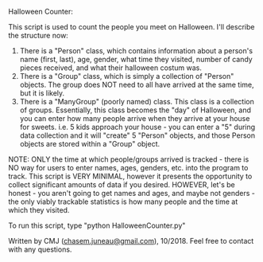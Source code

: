Halloween Counter:

This script is used to count the people you meet on Halloween. I'll describe the structure now:
   1. There is a "Person" class, which contains information about a person's
      name (first, last), age, gender, what time they visited, number of candy
	  pieces received, and what their halloween costum was.
   2. There is a "Group" class, which is simply a collection of "Person" objects.
      The group does NOT need to all have arrived at the same time, but it is likely.
   3. There is a "ManyGroup" (poorly named) class. This class is a collection of
      groups. Essentially, this class becomes the "day" of Halloween, and you can
	  enter how many people arrive when they arrive at your house for sweets.
	     i.e. 5 kids approach your house - you can enter a "5" during data
		      collection and it will "create" 5 "Person" objects, and those Person
			  objects are stored within a "Group" object.
			  
   NOTE: ONLY the time at which people/groups arrived is tracked - there is NO way
         for users to enter names, ages, genders, etc. into the program to track.
		 This script is VERY MINIMAL, however it presents the opportunity to collect
		 significant amounts of data if you desired. HOWEVER, let's be honest - you
		 aren't going to get names and ages, and maybe not genders - the only viably
		 trackable statistics is how many people and the time at which they visited.

		 
To run this script, type "python HalloweenCounter.py"


Written by CMJ (chasem.juneau@gmail.com), 10/2018. Feel free to contact with any questions.